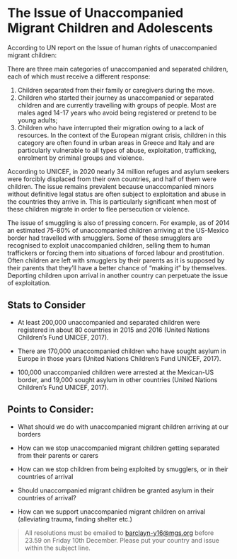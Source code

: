 # The Issue of Unaccompanied Migrant Children and Adolescents
According to UN report on the Issue of human rights of unaccompanied migrant children:

There are three main categories of unaccompanied and separated children, each of which must receive a different response:

1. Children separated from their family or caregivers during the move. 
2. Children who started their journey as unaccompanied or separated children and are currently travelling with groups of people. Most are males aged 14-17 years who avoid being registered or pretend to be young adults;
3. Children who have interrupted their migration owing to a lack of resources. In the context of the European migrant crisis, children in this category are often found in urban areas in Greece and Italy and are particularly vulnerable to all types of abuse, exploitation, trafficking, enrolment by criminal groups and violence.

According to UNICEF, in 2020 nearly 34 million refuges and asylum seekers were forcibly displaced from their own countries, and half of them were children. The issue remains prevalent because unaccompanied minors without definitive legal status are often subject to exploitation and abuse in the countries they arrive in. This is particularly significant when most of these children migrate in order to flee persecution or violence.

The issue of smuggling is also of pressing concern. For example, as of 2014 an estimated 75-80% of unaccompanied children arriving at the US-Mexico border had travelled with smugglers. Some of these smugglers are recognised to exploit unaccompanied children, selling them to human traffickers or forcing them into situations of forced labour and prostitution. Often children are left with smugglers by their parents as it is supposed by their parents that they’ll have a better chance of “making it” by themselves. Deporting children upon arrival in another country can perpetuate the issue of exploitation.

## Stats to Consider

- At least 200,000 unaccompanied and separated children were registered in about 80 countries in 2015 and 2016 (United Nations Children’s Fund UNICEF, 2017).

- There are 170,000 unaccompanied children who have sought asylum in Europe in those years (United Nations Children’s Fund UNICEF, 2017).

- 100,000 unaccompanied children were arrested at the Mexican-US border, and 19,000 sought asylum in other countries (United Nations Children’s Fund UNICEF, 2017).

## Points to Consider:

- What should we do with unaccompanied migrant children arriving at our borders

- How can we stop unaccompanied migrant children getting separated from their parents or carers

- How can we stop children from being exploited by smugglers, or in their countries of arrival

- Should unaccompanied migrant children be granted asylum in their countries of arrival?

- How can we support unaccompanied migrant children on arrival (alleviating trauma, finding shelter etc.)

> All resolutions must be emailed to barclayn-y16@mgs.org before 23.59 on Friday 10th December. Please put your country and issue within the subject line. 
